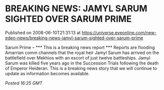 # BREAKING NEWS: JAMYL SARUM SIGHTED OVER SARUM PRIME
Published on 2008-06-10T21:31:13 at https://universe.eveonline.com/new-eden-news/breaking-news-jamyl-sarum-sighted-over-sarum-prime

Sarum Prime – *** This is a breaking news report *** Reports are flooding Amarrian comm channels that the royal heir Jamyl Sarum has arrived on the battlefield over Mekhios with an escort of just twelve battleships. Jamyl Sarum was killed five years ago in the Succession Trials following the death of Emperor Heideran. This is a breaking news story that we will continue to update as information becomes available. 

_Posted 16:25 GMT_
